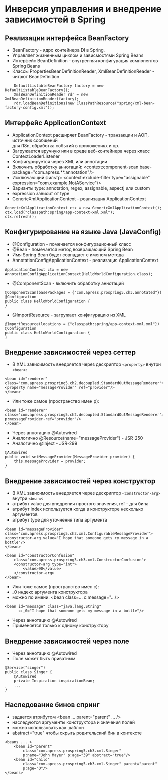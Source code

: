 # Инверсия управления и внедрение зависимостей в Spring

## Реализации интерфейса BeanFactory

- BeanFactory - ядро контейнера DI в Spring.
- Управляет жизненным циклом и зависмостями Spring Beans
- Интерфейс BeanDefinition - внутренняя конфигурация компонентов Spring Beans
- Классы PropertiesBeanDefinitionReader, XmlBeanDefinitionReader - читают BeanDefinition

```
	DefaultListableBeanFactory factory = new DefaultListableBeanFactory();
	XmlBeanDefinitionReader rdr = new XmlBeanDefinitionReader(factory);
	rdr.loadBeanDefinitions(new ClassPathResource("spring/xml-bean-factory-config.xml"));
```

## Интерфейс ApplicationContext

- ApplicationContext расширяет BeanFactory - транзакции и АОП, источник сообщений \
для i18n, обработка событий в приложениях и пр.
- Загружается вручную или в среде веб-контейнера через класс ContextLoaderListener
- Конфигурируется через XML или аннотации
- Включить обработку аннотаций: <context:component-scan base-package="com.apress.**.annotation"/>
- Исключающий фильтр: <context:exclude-filter type="assignable" expression="com.example.NotAService"/>
- Варианты type: annotation, regex, assignable, aspectj или custom
- expression зависит от type
- GenericXmlApplicationContext - реализация ApplicationContext

```
GenericXmlApplicationContext ctx = new GenericXmlApplicationContext();
ctx.load("classpath:spring/app-context-xml.xml");
ctx.refresh();
```

## Конфигурирование на языке Java (JavaConfig)

- @Configuration - помечается конфигурационный класс
- @Bean - помечается метод возвращающий Spring Bean
- Имя Spring Bean будет совпадает с именем метода
- AnnotationConfigApplicationContext - реализация ApplicationContext

```
ApplicationContext ctx = new AnnotationConfigApplicationContext(HelloWorldConfiguration.class);
```

- @ComponentScan - включить обработку аннотаций

```
@ComponentScan(basePackages = {"com.apress.prospring5.ch3.annotated"})
@Configuration
public class HelloWorldConfiguration {
}
```

- @ImportResource - загружает конфигурацию из XML

```
@ImportResource(locations = {"classpath:spring/app-context-xml.xml"})
@Configuration
public class HelloWorldConfiguration {
}
```

## Внедрение зависимостей через сеттер

- В XML зависимость внедряется через дескриптор `<property>` внутри `<bean>`:

```
<bean id="renderer"
class="com.apress.prospring5.ch2.decoupled.StandardOutMessageRenderer">
<property name="messageProvider" ref="provider"/>
</bean>
```

- Или тоже самое (пространство имен p):

```
<bean id="renderer"
class="com.apress.prospring5.ch2.decoupled.StandardOutMessageRenderer">
p:messageProvider-ref="provider"/>
</bean>
```

- Через аннотацию @Autowired
- Аналогично @Resource(name="messageProvider") - JSR-250
- Аналогично @Inject - JSR-299

```
@Autowired
public void setMessageProvider(MessageProvider provider) {
	this.messageProvider = provider;
}
```

## Внедрение зависимостей через конструктор

- В XML зависимость внедряется через дескриптор `<constructor-arg>` внутри `<bean>`:
- атрибут value для внедрения простого значения, ref - для бина
- атрибут index используется когда в конструкторе несколько аргументов
- атрибут type для уточнения типа аргумента

```
<bean id="messageProvider"
class="com.apress.prospring5.ch3.xml.ConfiguraЬleMessageProvider">
<constructor-arg value="I hope that someone gets ту message in а bottle"/>
</bean>

<bean id="constructorConfusion"
	class="com.apress.prospring5.ch3.xml.ConstructorConfusion">
	<constructor-arg type="int">
		<value>90</value> 
	</constructor-arg> 
</bean>
```

- Или тоже самое (пространство имен с):
- _0 индекс аргумента конструктора
- можно по имени: <bean class=... c:message=".../>

```
<bean id="message" class="java.lang.String"
	  c:_0="I hope that someone gets my message in a bottle"/>
```

- Через аннотацию @Autowired
- Применяется только к одному конструктору

## Внедрение зависимостей через поле

- Через аннотацию @Autowired
- Поле может быть приватным

```
@Service("singer")
public class Singer {
	@Autowired
	private Inspiration inspirationBean;
	...
}
```


## Наследование бинов спринг

 - задается атрибутом <bean ... parent="parent" ... />
 - наследуются аргументы конструктора и значения полей
 - можно использовать как шаблон
 - abstract="true" чтобы скрыть родительский бин в контексте 
 

```
<beans ... >
	<bean id="parent"
		class="com.apress.prospring5.ch3.xml.Singer"
		p:name="John Mayer" p:age="39" abstract="true"/>
	<bean id="child"
		class="com.apress.prospring5.ch3.xml.Singer" parent="parent" 
		p:age="O"/>
</beans>
```

